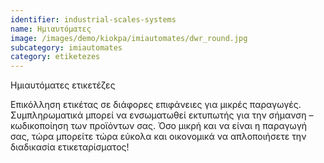```yaml
---
identifier: industrial-scales-systems
name: Ημιαυτόματες
image: /images/demo/kiokpa/imiautomates/dwr_round.jpg
subcategory: imiautomates
category: etiketezes
---
```







Ημιαυτόματες ετικετέζες

Επικόλληση ετικέτας σε διάφορες επιφάνειες για μικρές παραγωγές. Συμπληρωματικά μπορεί να ενσωματωθεί εκτυπωτής για την σήμανση – κωδικοποίηση των προϊόντων σας. Όσο μικρή και να είναι η παραγωγή σας, τώρα μπορείτε τώρα εύκολα και οικονομικά να απλοποιήσετε την διαδικασία ετικεταρίσματος!
